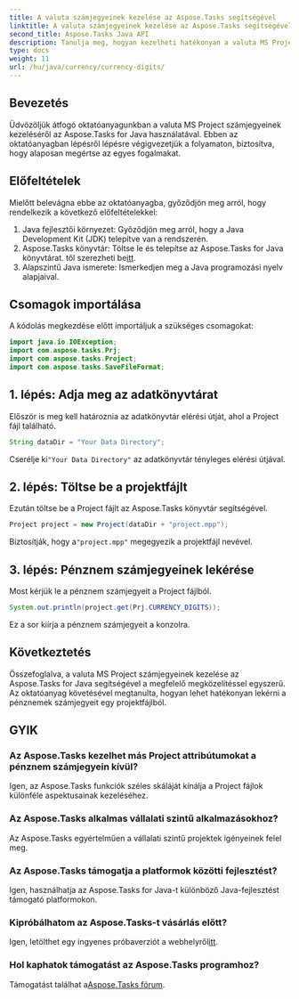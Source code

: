 ```yaml
---
title: A valuta számjegyeinek kezelése az Aspose.Tasks segítségével
linktitle: A valuta számjegyeinek kezelése az Aspose.Tasks segítségével
second_title: Aspose.Tasks Java API
description: Tanulja meg, hogyan kezelheti hatékonyan a valuta MS Project számjegyeit az Aspose.Tasks for Java segítségével. Útmutató lépésről lépésre kódpéldákkal.
type: docs
weight: 11
url: /hu/java/currency/currency-digits/
---
```

## Bevezetés
Üdvözöljük átfogó oktatóanyagunkban a valuta MS Project számjegyeinek kezeléséről az Aspose.Tasks for Java használatával. Ebben az oktatóanyagban lépésről lépésre végigvezetjük a folyamaton, biztosítva, hogy alaposan megértse az egyes fogalmakat.
## Előfeltételek
Mielőtt belevágna ebbe az oktatóanyagba, győződjön meg arról, hogy rendelkezik a következő előfeltételekkel:
1. Java fejlesztői környezet: Győződjön meg arról, hogy a Java Development Kit (JDK) telepítve van a rendszerén.
2.  Aspose.Tasks könyvtár: Töltse le és telepítse az Aspose.Tasks for Java könyvtárat. től szerezheti be[itt](https://releases.aspose.com/tasks/java/).
3. Alapszintű Java ismerete: Ismerkedjen meg a Java programozási nyelv alapjaival.

## Csomagok importálása
A kódolás megkezdése előtt importáljuk a szükséges csomagokat:
```java
import java.io.IOException;
import com.aspose.tasks.Prj;
import com.aspose.tasks.Project;
import com.aspose.tasks.SaveFileFormat;
```

## 1. lépés: Adja meg az adatkönyvtárat
Először is meg kell határoznia az adatkönyvtár elérési útját, ahol a Project fájl található.
```java
String dataDir = "Your Data Directory";
```
 Cserélje ki`"Your Data Directory"` az adatkönyvtár tényleges elérési útjával.
## 2. lépés: Töltse be a projektfájlt
Ezután töltse be a Project fájlt az Aspose.Tasks könyvtár segítségével.
```java
Project project = new Project(dataDir + "project.mpp");
```
 Biztosítják, hogy a`"project.mpp"` megegyezik a projektfájl nevével.
## 3. lépés: Pénznem számjegyeinek lekérése
Most kérjük le a pénznem számjegyeit a Project fájlból.
```java
System.out.println(project.get(Prj.CURRENCY_DIGITS));
```
Ez a sor kiírja a pénznem számjegyeit a konzolra.

## Következtetés
Összefoglalva, a valuta MS Project számjegyeinek kezelése az Aspose.Tasks for Java segítségével a megfelelő megközelítéssel egyszerű. Az oktatóanyag követésével megtanulta, hogyan lehet hatékonyan lekérni a pénznemek számjegyeit egy projektfájlból.
## GYIK
### Az Aspose.Tasks kezelhet más Project attribútumokat a pénznem számjegyein kívül?
Igen, az Aspose.Tasks funkciók széles skáláját kínálja a Project fájlok különféle aspektusainak kezeléséhez.
### Az Aspose.Tasks alkalmas vállalati szintű alkalmazásokhoz?
Az Aspose.Tasks egyértelműen a vállalati szintű projektek igényeinek felel meg.
### Az Aspose.Tasks támogatja a platformok közötti fejlesztést?
Igen, használhatja az Aspose.Tasks for Java-t különböző Java-fejlesztést támogató platformokon.
### Kipróbálhatom az Aspose.Tasks-t vásárlás előtt?
 Igen, letölthet egy ingyenes próbaverziót a webhelyről[itt](https://releases.aspose.com/).
### Hol kaphatok támogatást az Aspose.Tasks programhoz?
 Támogatást találhat a[Aspose.Tasks fórum](https://forum.aspose.com/c/tasks/15).